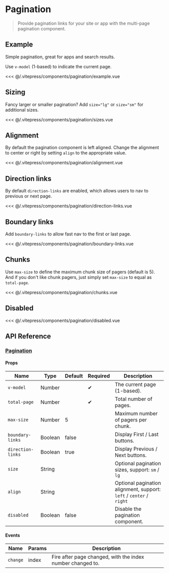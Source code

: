 # Pagination

> Provide pagination links for your site or app with the multi-page pagination component.

## Example

Simple pagination, great for apps and search results.

Use `v-model` (1-based) to indicate the current page.

<DemoWrapper><pagination-example/></DemoWrapper>

<<< @/.vitepress/components/pagination/example.vue

## Sizing

Fancy larger or smaller pagination? Add `size="lg"` or `size="sm"` for additional sizes.

<DemoWrapper><pagination-sizes/></DemoWrapper>

<<< @/.vitepress/components/pagination/sizes.vue

## Alignment

By default the pagination component is left aligned. Change the alignment to center or right by setting `align` to the appropriate value.

<DemoWrapper><pagination-alignment/></DemoWrapper>

<<< @/.vitepress/components/pagination/alignment.vue

## Direction links

By default `direction-links` are enabled, which allows users to nav to previous or next page.

<DemoWrapper><pagination-direction-links/></DemoWrapper>

<<< @/.vitepress/components/pagination/direction-links.vue

## Boundary links

Add `boundary-links` to allow fast nav to the first or last page.

<DemoWrapper><pagination-boundary-links/></DemoWrapper>

<<< @/.vitepress/components/pagination/boundary-links.vue

## Chunks

Use `max-size` to define the maximum chunk size of pagers (default is 5). And if you don't like chunk pagers, just simply set `max-size` to equal as `total-page`.

<DemoWrapper><pagination-chunks/></DemoWrapper>

<<< @/.vitepress/components/pagination/chunks.vue

## Disabled

<DemoWrapper><pagination-disabled/></DemoWrapper>

<<< @/.vitepress/components/pagination/disabled.vue

## API Reference

### [Pagination](https://github.com/suralabs/vancedvue/blob/1.x/src/components/pagination/Pagination.vue)

#### Props

| Name              | Type    | Default | Required | Description                                                         |
|-------------------|---------|---------|----------|---------------------------------------------------------------------|
| `v-model`         | Number  |         | &#10004; | The current page (1-based).                                         |
| `total-page`      | Number  |         | &#10004; | Total number of pages.                                              |
| `max-size`        | Number  | 5       |          | Maximum number of pagers per chunk.                                 |
| `boundary-links`  | Boolean | false   |          | Display First / Last buttons.                                       |
| `direction-links` | Boolean | true    |          | Display Previous / Next buttons.                                    |
| `size`            | String  |         |          | Optional pagination sizes, support: `sm` / `lg`                     |
| `align`           | String  |         |          | Optional pagination alignment, support: `left` / `center` / `right` |
| `disabled`        | Boolean | false   |          | Disable the pagination component.                                   |

#### Events

| Name     | Params | Description                                                |
|----------|--------|------------------------------------------------------------|
| `change` | index  | Fire after page changed, with the index number changed to. |
